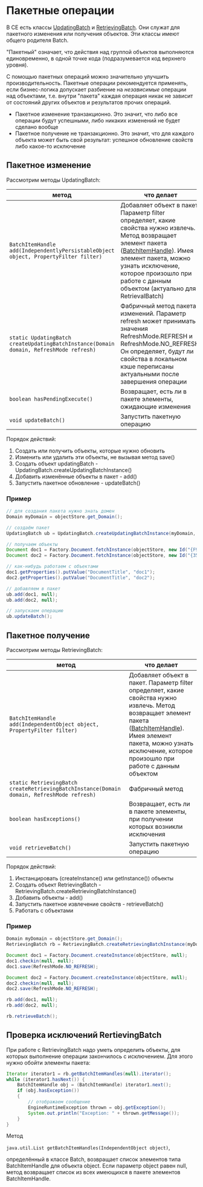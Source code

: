 # Пакетные операции

В CE есть классы [UpdatingBatch](https://www.ibm.com/support/knowledgecenter/en/SSNW2F_4.5.1/com.ibm.p8.doc/developer_help/content_engine_api/javadocs/com/filenet/api/core/UpdatingBatch.html) и [RetrievingBatch](https://www.ibm.com/support/knowledgecenter/en/SSNW2F_4.5.1/com.ibm.p8.doc/developer_help/content_engine_api/javadocs/com/filenet/api/core/RetrievingBatch.html). Они служат для пакетного изменения или получения объектов. Эти классы имеют общего родителя Batch.

"Пакетный" означает, что действия над группой объектов выполняются единовременно, в одной точке кода (подразумевается код верхнего уровня).

С помощью пакетных операций можно значительно улучшить производительность. Пакетные операции рекомендуется применять, если бизнес-логика допускает разбиение на *независимые* операции над объектами, т.е. внутри "пакета" каждая операция никак не зависит от состояний других объектов и результатов прочих операций.

* Пакетное изменение транзакционно. Это значит, что либо все операции будут успешными, либо никаких изменений не будет сделано вообще
* Пакетное получение не транзакционно. Это значит, что для каждого объекта может быть свой результат: успешное обновление свойств либо какое-то исключение

## Пакетное изменение

Рассмотрим методы UpdatingBatch:

метод | что делает
------------ | -------------
`BatchItemHandle add(IndependentlyPersistableObject object, PropertyFilter filter)`|Добавляет объект в пакет. Параметр filter определяет, какие свойства нужно извлечь. Метод возвращает элемент пакета ([BatchItemHandle](https://www.ibm.com/support/knowledgecenter/en/SSNW2F_4.5.1/com.ibm.p8.doc/developer_help/content_engine_api/javadocs/com/filenet/api/core/BatchItemHandle.html)). Имея элемент пакета, можно узнать исключение, которое произошло при работе с данным объектом (актуально для RetrievalBatch)
`static UpdatingBatch createUpdatingBatchInstance(Domain domain, RefreshMode refresh)`|Фабричный метод пакета изменений. Параметр refresh может принимать значения RefreshMode.REFRESH и RefreshMode.NO_REFRESH. Он определяет, будут ли свойства в локальном кэше переписаны актуальными после завершения операции
`boolean hasPendingExecute()`|Возвращает, есть ли в пакете элементы, ожидающие изменения
`void updateBatch()`|Запустить пакетную операцию

Порядок действий:

1. Создать или получить объекты, которые нужно обновить
2. Изменить или удалить эти объекты, не вызывая метод save()
3. Создать объект updatingBatch  - UpdatingBatch.createUpdatingBatchInstance()
4. Добавить изменённые объекты в пакет - add()
5. Запустить пакетное обновление - updateBatch()

### Пример

```java
// для создания пакета нужно знать домен
Domain myDomain = objectStore.get_Domain();

// создаём пакет
UpdatingBatch ub = UpdatingBatch.createUpdatingBatchInstance(myDomain, RefreshMode.REFRESH);

// получаем объекты
Document doc1 = Factory.Document.fetchInstance(objectStore, new Id("{F905DBD6-5A69-4252-9985-2D3DD28D7FBA}"), null);
Document doc2 = Factory.Document.fetchInstance(objectStore, new Id("{35026B90-B443-40CA-B5C3-66BEAD13E2B7}"), null);

// как-нибудь работаем с объектами
doc1.getProperties().putValue("DocumentTitle", "doc1"); 
doc2.getProperties().putValue("DocumentTitle", "doc2"); 

// добавляем в пакет
ub.add(doc1, null);  
ub.add(doc2, null);  

// запускаем операцию
ub.updateBatch();
```

## Пакетное получение

Рассмотрим методы RetrievingBatch:

метод | что делает
------------ | -------------
`BatchItemHandle add(IndependentObject object, PropertyFilter filter)`|Добавляет объект в пакет. Параметр filter определяет, какие свойства нужно извлечь. Метод возвращает элемент пакета ([BatchItemHandle](https://www.ibm.com/support/knowledgecenter/en/SSNW2F_4.5.1/com.ibm.p8.doc/developer_help/content_engine_api/javadocs/com/filenet/api/core/BatchItemHandle.html)). Имея элемент пакета, можно узнать исключение, которое произошло при работе с данным объектом
`static RetrievingBatch createRetrievingBatchInstance(Domain domain, RefreshMode refresh)`|Фабричный метод
`boolean hasExceptions()`|Возвращает, есть ли в пакете элементы, при получении которых возникли исключения
`void retrieveBatch()`|Запустить пакетную операцию

Порядок действий:

1. Инстанцировать (createInstance() или getInstance()) объекты
2. Создать объект RetrievingBatch - RetrievingBatch.createRetrievingBatchInstance()
3. Добавить объекты - add()
4. Запустить пакетное извлечение свойств - retrieveBatch()
5. Работать с объектами

### Пример

```java
Domain myDomain = objectStore.get_Domain();
RetrievingBatch rb = RetrievingBatch.createRetrievingBatchInstance(myDomain);

Document doc1 = Factory.Document.createInstance(objectStore, null);
doc1.checkin(null, null);
doc1.save(RefreshMode.NO_REFRESH);

Document doc2 = Factory.Document.createInstance(objectStore, null);
doc2.checkin(null, null);
doc2.save(RefreshMode.NO_REFRESH);

rb.add(doc1, null);  
rb.add(doc2, null);  

rb.retrieveBatch();
```

## Проверка исключений RertievingBatch

При работе с RetrievingBatch надо уметь определить объекты, для которых выполнение операции закончилось с исключением. Для этого нужно обойти элементы пакета:

```java
Iterator iterator1 = rb.getBatchItemHandles(null).iterator();
while (iterator1.hasNext()) {
    BatchItemHandle obj = (BatchItemHandle) iterator1.next();
    if (obj.hasException()) 
    {
        // отображаем сообщение
        EngineRuntimeException thrown = obj.getException();
        System.out.println("Exception: " + thrown.getMessage());
    }
}   
```

Метод 

`java.util.List getBatchItemHandles(IndependentObject object)`,

определённый в классе Batch, возвращает список элементов типа BatchItemHandle для объекта object. Если параметр object равен null, метод возвращает список из всех имеющихся в пакете элементов BatchItemHandle.
